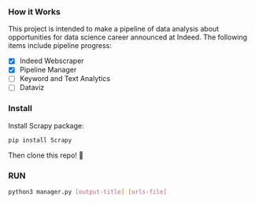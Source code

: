 ### How it Works

This project is intended to make a pipeline of data analysis about opportunities for data science career announced at Indeed. The following items include pipeline progress:

- [x] Indeed Webscraper
- [x] Pipeline Manager
- [ ] Keyword and Text Analytics
- [ ] Dataviz

### Install

Install Scrapy package:

```bash
pip install Scrapy
```

Then clone this repo! :pizza:


### RUN

```bash
python3 manager.py [output-title] [urls-file]
```
